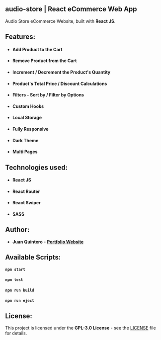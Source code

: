 ## audio-store | React eCommerce Web App

Audio Store eCommerce Website, built with **React JS**.

## Features:

- #### Add Product to the Cart
- #### Remove Product from the Cart
- #### Increment / Decrement the Product's Quantity
- #### Product's Total Price / Discount Calculations
- #### Filters - Sort by / Filter by Options
- #### Custom Hooks
- #### Local Storage
- #### Fully Responsive
- #### Dark Theme
- #### Multi Pages

## Technologies used:

- #### **React JS**
- #### **React Router**
- #### **React Swiper**
- #### **SASS**

## Author:

- **Juan Quintero** - **[Portfolio Website](https://juanquintero.me)**

## Available Scripts:

#### `npm start`

#### `npm test`

#### `npm run build`

#### `npm run eject`

## License:

This project is licensed under the **GPL-3.0 License** - see the [LICENSE](LICENSE.md) file for details.
